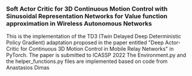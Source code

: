 ### **Soft Actor Critic for 3D Continuous Motion Control with Sinusoidal Representation Networks for Value function approximation in Wireless Autonomous Networks**


This is the implementation of the TD3 (Twin Delayed Deep Deterministic Policy Gradient) adaptation proposed in the paper entitled "Deep Actor-Critic for Continuous 3D Motion Control in Mobile Relay Networks"  in PyTorch. The paper is submitted to ICASSP 2022
The Environment.py and the helper_functions.py files are implemented based on code from Anastasios Dimas
